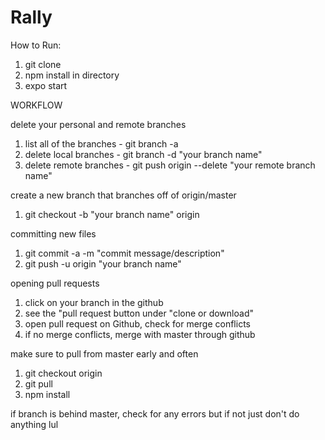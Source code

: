 # Rally
How to Run:

1. git clone
2. npm install in directory
3. expo start

WORKFLOW

delete your personal and remote branches
1. list all of the branches - git branch -a        
2. delete local branches - git branch -d "your branch name"
3. delete remote branches - git push origin --delete "your remote branch name"

create a new branch that branches off of origin/master
1. git checkout -b "your branch name" origin

committing new files
1. git commit -a -m "commit message/description"
2. git push -u origin "your branch name"

opening pull requests
1. click on your branch in the github
2. see the "pull request button under "clone or download"
3. open pull request on Github, check for merge conflicts
4. if no merge conflicts, merge with master through github

make sure to pull from master early and often
1. git checkout origin
2. git pull
3. npm install

if branch is behind master, check for any errors but if not just don't do anything lul
